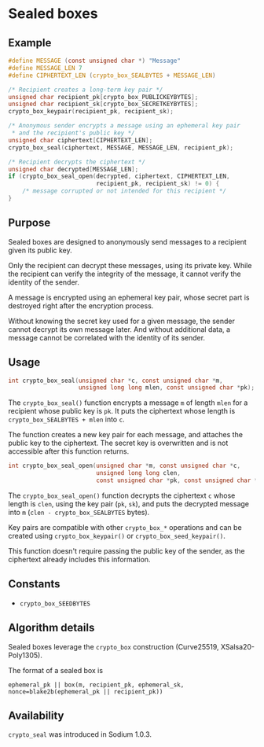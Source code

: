 # Sealed boxes

## Example

```c
#define MESSAGE (const unsigned char *) "Message"
#define MESSAGE_LEN 7
#define CIPHERTEXT_LEN (crypto_box_SEALBYTES + MESSAGE_LEN)

/* Recipient creates a long-term key pair */
unsigned char recipient_pk[crypto_box_PUBLICKEYBYTES];
unsigned char recipient_sk[crypto_box_SECRETKEYBYTES];
crypto_box_keypair(recipient_pk, recipient_sk);

/* Anonymous sender encrypts a message using an ephemeral key pair
 * and the recipient's public key */
unsigned char ciphertext[CIPHERTEXT_LEN];
crypto_box_seal(ciphertext, MESSAGE, MESSAGE_LEN, recipient_pk);

/* Recipient decrypts the ciphertext */
unsigned char decrypted[MESSAGE_LEN];
if (crypto_box_seal_open(decrypted, ciphertext, CIPHERTEXT_LEN,
                         recipient_pk, recipient_sk) != 0) {
    /* message corrupted or not intended for this recipient */
}
```

## Purpose

Sealed boxes are designed to anonymously send messages to a recipient given its public key.

Only the recipient can decrypt these messages, using its private key. While the recipient can verify the integrity of the message, it cannot verify the identity of the sender.

A message is encrypted using an ephemeral key pair, whose secret part is destroyed right after the encryption process.

Without knowing the secret key used for a given message, the sender cannot decrypt its own message later.
And without additional data, a message cannot be correlated with the identity of its sender.

## Usage

```c
int crypto_box_seal(unsigned char *c, const unsigned char *m,
                    unsigned long long mlen, const unsigned char *pk);
```

The `crypto_box_seal()` function encrypts a message `m` of length `mlen` for a recipient whose public key is `pk`. It puts the ciphertext whose length is `crypto_box_SEALBYTES + mlen` into `c`.

The function creates a new key pair for each message, and attaches the public key to the ciphertext. The secret key is overwritten and is not accessible after this function returns.

```c
int crypto_box_seal_open(unsigned char *m, const unsigned char *c,
                         unsigned long long clen,
                         const unsigned char *pk, const unsigned char *sk);
```

The `crypto_box_seal_open()` function decrypts the ciphertext `c` whose length is `clen`, using the key pair (`pk`, `sk`), and puts the decrypted message into `m` (`clen - crypto_box_SEALBYTES` bytes).

Key pairs are compatible with other `crypto_box_*` operations and can be created using `crypto_box_keypair()` or `crypto_box_seed_keypair()`.

This function doesn't require passing the public key of the sender, as the ciphertext already includes this information.

## Constants

- `crypto_box_SEEDBYTES`

## Algorithm details

Sealed boxes leverage the `crypto_box` construction (Curve25519, XSalsa20-Poly1305).

The format of a sealed box is
```
ephemeral_pk || box(m, recipient_pk, ephemeral_sk, nonce=blake2b(ephemeral_pk || recipient_pk))
```

## Availability

`crypto_seal` was introduced in Sodium 1.0.3.



